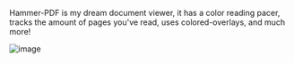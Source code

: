 Hammer-PDF is my dream document viewer, it has a color reading pacer, tracks the amount of pages you've read, uses colored-overlays, and much more!


![image](https://github.com/user-attachments/assets/dd270fea-89e6-4883-8787-8bfdd0cd29ab)

